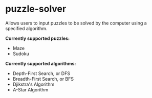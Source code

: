 # puzzle-solver

Allows users to input puzzles to be solved by the computer using a specified algorithm. 

**Currently supported puzzles:**
- Maze
- Sudoku

**Currently supported algorithms:**
- Depth-First Search, or DFS 
- Breadth-First Search, or BFS
- Djikstra's Algorithm
- A-Star Algorithm 
